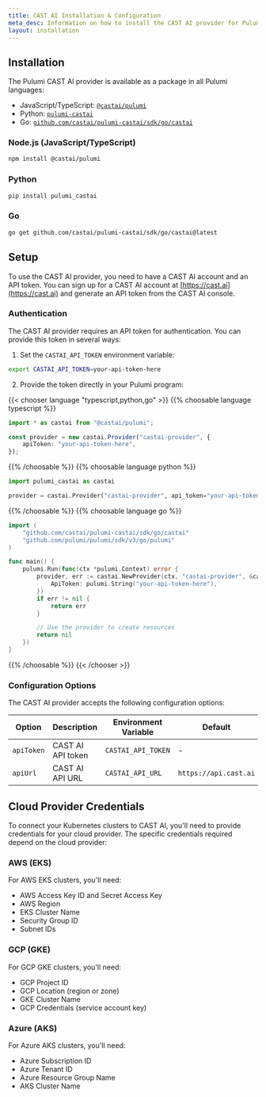 ```yaml
---
title: CAST AI Installation & Configuration
meta_desc: Information on how to install the CAST AI provider for Pulumi.
layout: installation
---
```


## Installation

The Pulumi CAST AI provider is available as a package in all Pulumi languages:

* JavaScript/TypeScript: [`@castai/pulumi`](https://www.npmjs.com/package/@castai/pulumi)
* Python: [`pulumi-castai`](https://pypi.org/project/pulumi-castai/)
* Go: [`github.com/castai/pulumi-castai/sdk/go/castai`](https://pkg.go.dev/github.com/castai/pulumi-castai/sdk/go/castai)

### Node.js (JavaScript/TypeScript)

```bash
npm install @castai/pulumi
```

### Python

```bash
pip install pulumi_castai
```

### Go

```bash
go get github.com/castai/pulumi-castai/sdk/go/castai@latest
```

## Setup

To use the CAST AI provider, you need to have a CAST AI account and an API token. You can sign up for a CAST AI account at [https://cast.ai](https://cast.ai) and generate an API token from the CAST AI console.

### Authentication

The CAST AI provider requires an API token for authentication. You can provide this token in several ways:

1. Set the `CASTAI_API_TOKEN` environment variable:

```bash
export CASTAI_API_TOKEN=your-api-token-here
```

2. Provide the token directly in your Pulumi program:

{{< chooser language "typescript,python,go" >}}
{{% choosable language typescript %}}

```typescript
import * as castai from "@castai/pulumi";

const provider = new castai.Provider("castai-provider", {
    apiToken: "your-api-token-here",
});
```

{{% /choosable %}}
{{% choosable language python %}}

```python
import pulumi_castai as castai

provider = castai.Provider("castai-provider", api_token="your-api-token-here")
```

{{% /choosable %}}
{{% choosable language go %}}

```go
import (
    "github.com/castai/pulumi-castai/sdk/go/castai"
    "github.com/pulumi/pulumi/sdk/v3/go/pulumi"
)

func main() {
    pulumi.Run(func(ctx *pulumi.Context) error {
        provider, err := castai.NewProvider(ctx, "castai-provider", &castai.ProviderArgs{
            ApiToken: pulumi.String("your-api-token-here"),
        })
        if err != nil {
            return err
        }

        // Use the provider to create resources
        return nil
    })
}
```

{{% /choosable %}}
{{< /chooser >}}

### Configuration Options

The CAST AI provider accepts the following configuration options:

| Option | Description | Environment Variable | Default |
|--------|-------------|----------------------|---------|
| `apiToken` | CAST AI API token | `CASTAI_API_TOKEN` | - |
| `apiUrl` | CAST AI API URL | `CASTAI_API_URL` | `https://api.cast.ai` |

## Cloud Provider Credentials

To connect your Kubernetes clusters to CAST AI, you'll need to provide credentials for your cloud provider. The specific credentials required depend on the cloud provider:

### AWS (EKS)

For AWS EKS clusters, you'll need:

- AWS Access Key ID and Secret Access Key
- AWS Region
- EKS Cluster Name
- Security Group ID
- Subnet IDs

### GCP (GKE)

For GCP GKE clusters, you'll need:

- GCP Project ID
- GCP Location (region or zone)
- GKE Cluster Name
- GCP Credentials (service account key)

### Azure (AKS)

For Azure AKS clusters, you'll need:

- Azure Subscription ID
- Azure Tenant ID
- Azure Resource Group Name
- AKS Cluster Name
